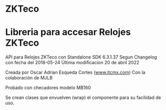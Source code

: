 # ZKTeco

# Libreria para accesar Relojes ZKTeco

API para Relojes ZKTeco con Standalone SDK 6.3.1.37
Segun Changelog con fecha del 2018-05-24
Última modificacion 20 de abril 2022

Creada por Oscar Adrian Esqueda Cortes (www.itcmx.com)
Con la colaboración de MJLB

Probado con checadores modelo MB160

Se crean clases que envuelven (wrap) el componente para su facilidad de uso.


